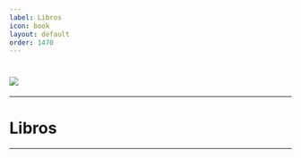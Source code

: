 ```yaml
---
label: Libros
icon: book
layout: default
order: 1470
---
```



# ![](https://i.postimg.cc/RFcbr355/banner-items-lcdh-9.png)


---


# **Libros**


---
